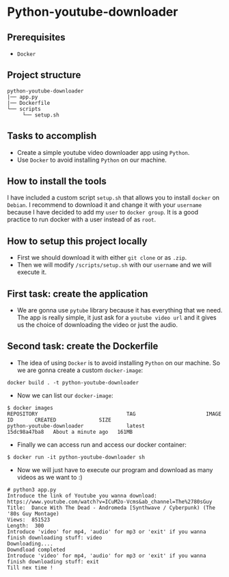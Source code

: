 # Python-youtube-downloader
## Prerequisites
* `Docker`

## Project structure
```
python-youtube-downloader
|── app.py
|── Dockerfile    
└── scripts
     └── setup.sh
```
## Tasks to accomplish
- Create a simple youtube video downloader app using `Python`.
- Use `Docker` to avoid installing `Python` on our machine.

## How to install the tools
I have included a custom script `setup.sh` that allows you to install `docker` on `Debian`.
I recommend to download it and change it with your `username` because I have decided to add my `user` to `docker group`. It is a good practice to run docker with a user instead of as `root`.

## How to setup this project locally
- First we should download it with either `git clone` or as `.zip`.
- Then we will modify `/scripts/setup.sh` with our `username` and we will execute it.

## First task: create the application
- We are gonna use `pytube` library because it has everything that we need. The app is really simple, it just ask for a `youtube video url` and it gives us the choice of downloading the video or just the audio.

## Second task: create the Dockerfile
- The idea of using `Docker` is to avoid installing `Python` on our machine. So we are gonna create a custom `docker-image`:
````
docker build . -t python-youtube-downloader
````
- Now we can list our `docker-image`:
````
$ docker images
REPOSITORY                             TAG                       IMAGE ID       CREATED              SIZE
python-youtube-downloader              latest                    15dc98a47ba8   About a minute ago   161MB
````
- Finally we can access run and access our docker container:
````
$ docker run -it python-youtube-downloader sh
````
- Now we will just have to execute our program and download as many videos as we want to :)
````
# python3 app.py
Introduce the link of Youtube you wanna download: https://www.youtube.com/watch?v=ICuM2o-Vcms&ab_channel=The%2780sGuy
Title:  Dance With The Dead - Andromeda [Synthwave / Cyberpunk) (The '80s Guy Montage)
Views:  851523
Length:  300
Introduce 'video' for mp4, 'audio' for mp3 or 'exit' if you wanna finish downloading stuff: video
Downloading....
Downdload completed
Introduce 'video' for mp4, 'audio' for mp3 or 'exit' if you wanna finish downloading stuff: exit
Till nex time !
````